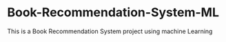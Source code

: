 # Book-Recommendation-System-ML
This is a Book Recommendation System project using machine Learning
